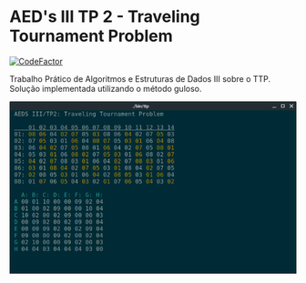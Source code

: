 # AED's III TP 2 - Traveling Tournament Problem
[![CodeFactor](https://www.codefactor.io/repository/github/durfan/ufsj-aeds3-tp2/badge)](https://www.codefactor.io/repository/github/durfan/ufsj-aeds3-tp2)

Trabalho Prático de Algoritmos e Estruturas de Dados III sobre o TTP.  
Solução implementada utilizando o método guloso.

![](./doc/captura.png)
